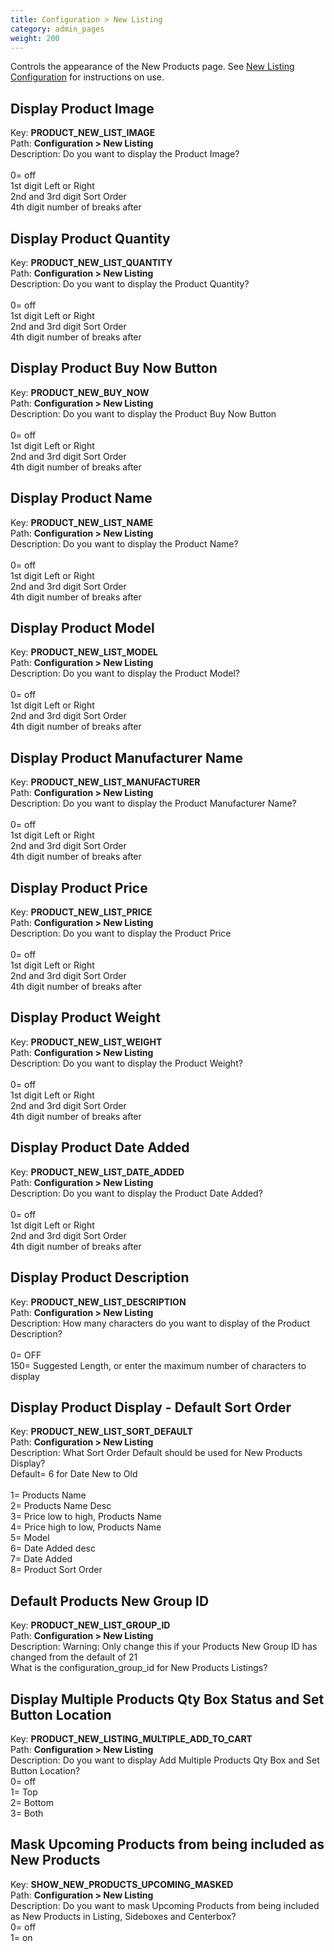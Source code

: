 ```yaml
---
title: Configuration > New Listing
category: admin_pages
weight: 200 
---
```


Controls the appearance of the New Products page.  See <a href="/user/template/new_featured_all_listing_page_configuration/">New Listing Configuration</a> for instructions on use.

<h2 id="display_product_image">Display Product Image</h2>

<div class='indent'>Key: <b>PRODUCT_NEW_LIST_IMAGE</b><br />
Path: <b>Configuration > New Listing</b><br />
Description: Do you want to display the Product Image?<br /><br />0= off<br />1st digit Left or Right<br />2nd and 3rd digit Sort Order<br />4th digit number of breaks after<br /></div>


<h2 id="display_product_quantity">Display Product Quantity</h2>

<div class='indent'>Key: <b>PRODUCT_NEW_LIST_QUANTITY</b><br />
Path: <b>Configuration > New Listing</b><br />
Description: Do you want to display the Product Quantity?<br /><br />0= off<br />1st digit Left or Right<br />2nd and 3rd digit Sort Order<br />4th digit number of breaks after<br /></div>


<h2 id="display_product_buy_now_button">Display Product Buy Now Button</h2>

<div class='indent'>Key: <b>PRODUCT_NEW_BUY_NOW</b><br />
Path: <b>Configuration > New Listing</b><br />
Description: Do you want to display the Product Buy Now Button<br /><br />0= off<br />1st digit Left or Right<br />2nd and 3rd digit Sort Order<br />4th digit number of breaks after<br /></div>


<h2 id="display_product_name">Display Product Name</h2>

<div class='indent'>Key: <b>PRODUCT_NEW_LIST_NAME</b><br />
Path: <b>Configuration > New Listing</b><br />
Description: Do you want to display the Product Name?<br /><br />0= off<br />1st digit Left or Right<br />2nd and 3rd digit Sort Order<br />4th digit number of breaks after<br /></div>


<h2 id="display_product_model">Display Product Model</h2>

<div class='indent'>Key: <b>PRODUCT_NEW_LIST_MODEL</b><br />
Path: <b>Configuration > New Listing</b><br />
Description: Do you want to display the Product Model?<br /><br />0= off<br />1st digit Left or Right<br />2nd and 3rd digit Sort Order<br />4th digit number of breaks after<br /></div>


<h2 id="display_product_manufacturer_name">Display Product Manufacturer Name</h2>

<div class='indent'>Key: <b>PRODUCT_NEW_LIST_MANUFACTURER</b><br />
Path: <b>Configuration > New Listing</b><br />
Description: Do you want to display the Product Manufacturer Name?<br /><br />0= off<br />1st digit Left or Right<br />2nd and 3rd digit Sort Order<br />4th digit number of breaks after<br /></div>


<h2 id="display_product_price">Display Product Price</h2>

<div class='indent'>Key: <b>PRODUCT_NEW_LIST_PRICE</b><br />
Path: <b>Configuration > New Listing</b><br />
Description: Do you want to display the Product Price<br /><br />0= off<br />1st digit Left or Right<br />2nd and 3rd digit Sort Order<br />4th digit number of breaks after<br /></div>


<h2 id="display_product_weight">Display Product Weight</h2>

<div class='indent'>Key: <b>PRODUCT_NEW_LIST_WEIGHT</b><br />
Path: <b>Configuration > New Listing</b><br />
Description: Do you want to display the Product Weight?<br /><br />0= off<br />1st digit Left or Right<br />2nd and 3rd digit Sort Order<br />4th digit number of breaks after<br /></div>


<h2 id="display_product_date_added">Display Product Date Added</h2>

<div class='indent'>Key: <b>PRODUCT_NEW_LIST_DATE_ADDED</b><br />
Path: <b>Configuration > New Listing</b><br />
Description: Do you want to display the Product Date Added?<br /><br />0= off<br />1st digit Left or Right<br />2nd and 3rd digit Sort Order<br />4th digit number of breaks after<br /></div>


<h2 id="display_product_description">Display Product Description</h2>

<div class='indent'>Key: <b>PRODUCT_NEW_LIST_DESCRIPTION</b><br />
Path: <b>Configuration > New Listing</b><br />
Description: How many characters do you want to display of the Product Description?<br /><br />0= OFF<br />150= Suggested Length, or enter the maximum number of characters to display</div>


<h2 id="display_product_display__default_sort_order">Display Product Display - Default Sort Order</h2>

<div class='indent'>Key: <b>PRODUCT_NEW_LIST_SORT_DEFAULT</b><br />
Path: <b>Configuration > New Listing</b><br />
Description: What Sort Order Default should be used for New Products Display?<br />Default= 6 for Date New to Old<br /><br />1= Products Name<br />2= Products Name Desc<br />3= Price low to high, Products Name<br />4= Price high to low, Products Name<br />5= Model<br />6= Date Added desc<br />7= Date Added<br />8= Product Sort Order</div>


<h2 id="default_products_new_group_id">Default Products New Group ID</h2>

<div class='indent'>Key: <b>PRODUCT_NEW_LIST_GROUP_ID</b><br />
Path: <b>Configuration > New Listing</b><br />
Description: Warning: Only change this if your Products New Group ID has changed from the default of 21<br />What is the configuration_group_id for New Products Listings?</div>


<h2 id="display_multiple_products_qty_box_status_and_set_button_location">Display Multiple Products Qty Box Status and Set Button Location</h2>

<div class='indent'>Key: <b>PRODUCT_NEW_LISTING_MULTIPLE_ADD_TO_CART</b><br />
Path: <b>Configuration > New Listing</b><br />
Description: Do you want to display Add Multiple Products Qty Box and Set Button Location?<br />0= off<br />1= Top<br />2= Bottom<br />3= Both</div>


<h2 id="mask_upcoming_products_from_being_included_as_new_products">Mask Upcoming Products from being included as New Products</h2>

<div class='indent'>Key: <b>SHOW_NEW_PRODUCTS_UPCOMING_MASKED</b><br />
Path: <b>Configuration > New Listing</b><br />
Description: Do you want to mask Upcoming Products from being included as New Products in Listing, Sideboxes and Centerbox?<br />0= off<br />1= on</div>


